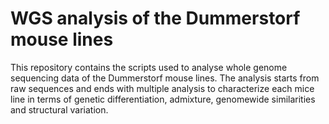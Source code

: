 # WGS analysis of the Dummerstorf mouse lines

This repository contains the scripts used to analyse whole genome sequencing data of the Dummerstorf mouse lines. The analysis starts from raw sequences and ends with multiple analysis to characterize each mice line in terms of genetic differentiation, admixture, genomewide similarities and structural variation.


